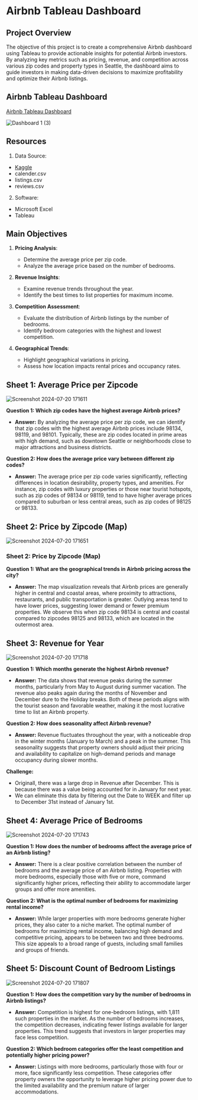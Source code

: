 # Airbnb Tableau Dashboard

## Project Overview
The objective of this project is to create a comprehensive Airbnb dashboard using Tableau to provide actionable insights for potential Airbnb investors. By analyzing key metrics such as pricing, revenue, and competition across various zip codes and property types in Seattle, the dashboard aims to guide investors in making data-driven decisions to maximize profitability and optimize their Airbnb listings.

## Airbnb Tableau Dashboard
[Airbnb Tableau Dashboard](https://public.tableau.com/views/AirBnBTableauFinalProject/Dashboard1?:language=en-US&:sid=&:redirect=auth&:display_count=n&:origin=viz_share_link) 

![Dashboard 1 (3)](https://github.com/user-attachments/assets/42938910-d13f-4b9b-8b36-54d536a30001)


## Resources
1. Data Source:
- [Kaggle](https://www.kaggle.com/datasets/airbnb/seattle)
- calender.csv
- listings.csv
- reviews.csv

2. Software:
- Microsoft Excel
- Tableau

## Main Objectives
1. **Pricing Analysis**:
   - Determine the average price per zip code.
   - Analyze the average price based on the number of bedrooms.

2. **Revenue Insights**:
   - Examine revenue trends throughout the year.
   - Identify the best times to list properties for maximum income.

3. **Competition Assessment**:
   - Evaluate the distribution of Airbnb listings by the number of bedrooms.
   - Identify bedroom categories with the highest and lowest competition.

4. **Geographical Trends**:
   - Highlight geographical variations in pricing.
   - Assess how location impacts rental prices and occupancy rates.

## Sheet 1: Average Price per Zipcode

![Screenshot 2024-07-20 171611](https://github.com/user-attachments/assets/7ffe6287-13aa-4fd2-a834-6edeb2cb3889)

**Question 1: Which zip codes have the highest average Airbnb prices?**
- **Answer:** By analyzing the average price per zip code, we can identify that zip codes with the highest average Airbnb prices include 98134, 98119, and 98101. Typically, these are zip codes located in prime areas with high demand, such as downtown Seattle or neighborhoods close to major attractions and business districts.

**Question 2: How does the average price vary between different zip codes?**
- **Answer:** The average price per zip code varies significantly, reflecting differences in location desirability, property types, and amenities. For instance, zip codes with luxury properties or those near tourist hotspots, such as zip codes of 98134 or 98119, tend to have higher average prices compared to suburban or less central areas, such as zip codes of 98125 or 98133.

## Sheet 2: Price by Zipcode (Map)

![Screenshot 2024-07-20 171651](https://github.com/user-attachments/assets/83665de3-78cc-4a71-80bc-5a870baddf00)

### Sheet 2: Price by Zipcode (Map)

**Question 1: What are the geographical trends in Airbnb pricing across the city?**
- **Answer:** The map visualization reveals that Airbnb prices are generally higher in central and coastal areas, where proximity to attractions, restaurants, and public transportation is greater. Outlying areas tend to have lower prices, suggesting lower demand or fewer premium properties. We observe this when zip code 98134 is central and coastal compared to zipcodes 98125 and 98133, which are located in the outermost area.

## Sheet 3: Revenue for Year

![Screenshot 2024-07-20 171718](https://github.com/user-attachments/assets/16720f3a-1ab3-4f6e-baf6-eab9aae3954f)

**Question 1: Which months generate the highest Airbnb revenue?**
- **Answer:** The data shows that revenue peaks during the summer months, particularly from May to August during summer vacation. The revenue also peaks again during the months of November and December dure to the Holiday breaks. Both of these periods aligns with the tourist season and favorable weather, making it the most lucrative time to list an Airbnb property.

**Question 2: How does seasonality affect Airbnb revenue?**
- **Answer:** Revenue fluctuates throughout the year, with a noticeable drop in the winter months (January to March) and a peak in the summer. This seasonality suggests that property owners should adjust their pricing and availability to capitalize on high-demand periods and manage occupancy during slower months.

**Challenge:** 
- Originall, there was a large drop in Revenue after December. This is because there was a value being accounted for in January for next year.
- We can eliminate this data by filtering out the Date to WEEK and filter up to December 31st instead of January 1st.

## Sheet 4: Average Price of Bedrooms

![Screenshot 2024-07-20 171743](https://github.com/user-attachments/assets/212b7621-6526-4c97-b458-8279f140a60f)

**Question 1: How does the number of bedrooms affect the average price of an Airbnb listing?**
- **Answer:** There is a clear positive correlation between the number of bedrooms and the average price of an Airbnb listing. Properties with more bedrooms, especially those with five or more, command significantly higher prices, reflecting their ability to accommodate larger groups and offer more amenities.

**Question 2: What is the optimal number of bedrooms for maximizing rental income?**
- **Answer:** While larger properties with more bedrooms generate higher prices, they also cater to a niche market. The optimal number of bedrooms for maximizing rental income, balancing high demand and competitive pricing, appears to be between two and three bedrooms. This size appeals to a broad range of guests, including small families and groups of friends.

## Sheet 5: Discount Count of Bedroom Listings

![Screenshot 2024-07-20 171807](https://github.com/user-attachments/assets/46c5c20f-72ea-4f5f-bb58-61cc6875a0ba)

**Question 1: How does the competition vary by the number of bedrooms in Airbnb listings?**
- **Answer:** Competition is highest for one-bedroom listings, with 1,811 such properties in the market. As the number of bedrooms increases, the competition decreases, indicating fewer listings available for larger properties. This trend suggests that investors in larger properties may face less competition.

**Question 2: Which bedroom categories offer the least competition and potentially higher pricing power?**
- **Answer:** Listings with more bedrooms, particularly those with four or more, face significantly less competition. These categories offer property owners the opportunity to leverage higher pricing power due to the limited availability and the premium nature of larger accommodations.
